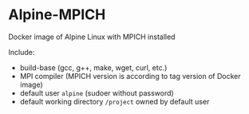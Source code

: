 # Alpine-MPICH
Docker image of Alpine Linux with MPICH installed

Include:
  * build-base (gcc, g++, make, wget, curl, etc.)
  * MPI compiler (MPICH version is according to tag version of Docker image)
  * default user `alpine` (sudoer without password)
  * default working directory `/project` owned by default user

